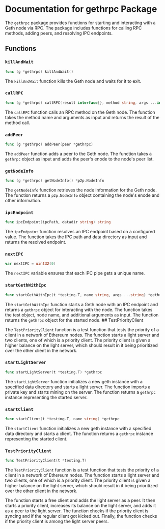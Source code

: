 # Documentation for gethrpc Package

The `gethrpc` package provides functions for starting and interacting with a Geth node via RPC. The package includes functions for calling RPC methods, adding peers, and resolving IPC endpoints.

## Functions

### `killAndWait`

```go
func (g *gethrpc) killAndWait()
```

The `killAndWait` function kills the Geth node and waits for it to exit.

### `callRPC`

```go
func (g *gethrpc) callRPC(result interface{}, method string, args ...interface{})
```

The `callRPC` function calls an RPC method on the Geth node. The function takes the method name and arguments as input and returns the result of the method call.

### `addPeer`

```go
func (g *gethrpc) addPeer(peer *gethrpc)
```

The `addPeer` function adds a peer to the Geth node. The function takes a `gethrpc` object as input and adds the peer's enode to the node's peer list.

### `getNodeInfo`

```go
func (g *gethrpc) getNodeInfo() *p2p.NodeInfo
```

The `getNodeInfo` function retrieves the node information for the Geth node. The function returns a `p2p.NodeInfo` object containing the node's enode and other information.

### `ipcEndpoint`

```go
func ipcEndpoint(ipcPath, datadir string) string
```

The `ipcEndpoint` function resolves an IPC endpoint based on a configured value. The function takes the IPC path and data directory as input and returns the resolved endpoint.

### `nextIPC`

```go
var nextIPC = uint32(0)
```

The `nextIPC` variable ensures that each IPC pipe gets a unique name.

### `startGethWithIpc`

```go
func startGethWithIpc(t *testing.T, name string, args ...string) *gethrpc
```

The `startGethWithIpc` function starts a Geth node with an IPC endpoint and returns a `gethrpc` object for interacting with the node. The function takes the test object, node name, and additional arguments as input. The function returns the `gethrpc` object for the started node. ## TestPriorityClient

The `TestPriorityClient` function is a test function that tests the priority of a client in a network of Ethereum nodes. The function starts a light server and two clients, one of which is a priority client. The priority client is given a higher balance on the light server, which should result in it being prioritized over the other client in the network.

### `startLightServer`

```go
func startLightServer(t *testing.T) *gethrpc
```

The `startLightServer` function initializes a new geth instance with a specified data directory and starts a light server. The function imports a private key and starts mining on the server. The function returns a `gethrpc` instance representing the started server.

### `startClient`

```go
func startClient(t *testing.T, name string) *gethrpc
```

The `startClient` function initializes a new geth instance with a specified data directory and starts a client. The function returns a `gethrpc` instance representing the started client.

### `TestPriorityClient`

```go
func TestPriorityClient(t *testing.T)
```

The `TestPriorityClient` function is a test function that tests the priority of a client in a network of Ethereum nodes. The function starts a light server and two clients, one of which is a priority client. The priority client is given a higher balance on the light server, which should result in it being prioritized over the other client in the network.

The function starts a free client and adds the light server as a peer. It then starts a priority client, increases its balance on the light server, and adds it as a peer to the light server. The function checks if the priority client is syncing and if the regular client got kicked out. Finally, the function checks if the priority client is among the light server peers.